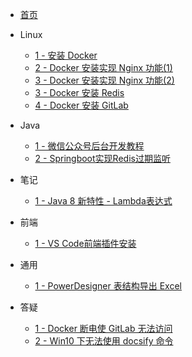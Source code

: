 - [首页](README)

- Linux

  - [1 - 安装 Docker](zh-cn/study/20200405-1)
  - [2 - Docker 安装实现 Nginx 功能(1)](zh-cn/study/20200413-1)
  - [3 - Docker 安装实现 Nginx 功能(2)](zh-cn/study/20200422-1)
  - [3 - Docker 安装 Redis](zh-cn/study/20200417-1)
  - [4 - Docker 安装 GitLab](zh-cn/study/20200420-1)

- Java

  - [1 - 微信公众号后台开发教程](zh-cn/study/20200409-1)
  - [2 - Springboot实现Redis过期监听](zh-cn/study/20200417-2)

- 笔记

  - [1 - Java 8 新特性 - Lambda表达式](zh-cn/note/20200421-1)

- 前端

  - [1 - VS Code前端插件安装](zh-cn/qd/20200418-1)

- 通用

  - [1 - PowerDesigner 表结构导出 Excel](zh-cn/study/20200412-1)

- 答疑

  - [1 - Docker 断电使 GitLab 无法访问](zh-cn/qa/20200407-1)
  - [2 - Win10 下无法使用 docsify 命令](zh-cn/qa/20200407-2)
  